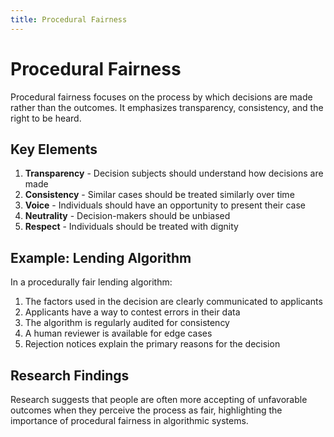 ```yaml
---
title: Procedural Fairness
---
```


# Procedural Fairness

Procedural fairness focuses on the process by which decisions are made rather than the outcomes. It emphasizes transparency, consistency, and the right to be heard.

## Key Elements

1. **Transparency** - Decision subjects should understand how decisions are made
2. **Consistency** - Similar cases should be treated similarly over time
3. **Voice** - Individuals should have an opportunity to present their case
4. **Neutrality** - Decision-makers should be unbiased
5. **Respect** - Individuals should be treated with dignity

## Example: Lending Algorithm

In a procedurally fair lending algorithm:

1. The factors used in the decision are clearly communicated to applicants
2. Applicants have a way to contest errors in their data
3. The algorithm is regularly audited for consistency
4. A human reviewer is available for edge cases
5. Rejection notices explain the primary reasons for the decision

## Research Findings

Research suggests that people are often more accepting of unfavorable outcomes when they perceive the process as fair, highlighting the importance of procedural fairness in algorithmic systems.
